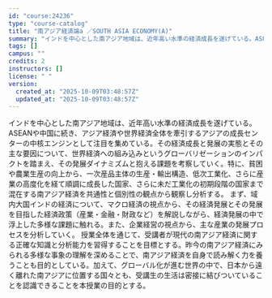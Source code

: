 ```yaml
---
id: "course:24236"
type: "course-catalog"
title: "南アジア経済論a ／SOUTH ASIA ECONOMY(A)"
summary: "インドを中心とした南アジア地域は、近年高い水準の経済成長を遂げている。ASEANや中国に続き、アジア経済や世界経済全体を牽引するアジアの成長センターの中核エンジンとして注目を集めている。その経済成長と発展の実態とその主な要因について、世界経…"
tags: []
campus: ""
credits: 2
instructors: []
license: " "
version:
  created_at: "2025-10-09T03:48:57Z"
  updated_at: "2025-10-09T03:48:57Z"
---
```


インドを中心とした南アジア地域は、近年高い水準の経済成長を遂げている。ASEANや中国に続き、アジア経済や世界経済全体を牽引するアジアの成長センターの中核エンジンとして注目を集めている。その経済成長と発展の実態とその主な要因について、世界経済への組み込みというグローバリゼーションのインパクトを踏まえ、その発展ダイナミズムと抱える課題を考察していく。特に、貧困や農業生産の向上から、一次産品主体の生産・輸出構造、低次工業化、さらに産業の高度化を経て順調に成長した国家、さらに未だ工業化の初期段階の国家まで混在する南アジア経済を共通性と個別性の観点から観察し分析する。 まず、域内大国インドの経済について、マクロ経済の視点から、その経済発展とその発展を目指した経済政策（産業・金融・財政など）を解説しながら、経済発展の中で浮上した多様な課題に触れる。また、企業経営の視点から、主な産業の発展プロセスを分析していく。 授業全体を通じて、受講者が現代の南アジア経済に関する正確な知識と分析能力を習得することを目標とする。昨今の南アジア経済にみられる多様な事象の理解を深めることで、南アジア経済を自身で読み解く力を養うことも目的としている。加えて、グローバル化が進む世界の中で、日本から遠く離れた南アジアに位置する国々とも、受講生の生活は密接に結びついていることを認識できることを本授業の目的とする。
